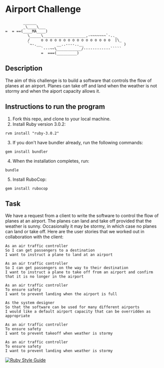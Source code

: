 Airport Challenge
=================

```
        ______
        _\____\___
=  = ==(____MA____)
          \_____\___________________,-~~~~~~~`-.._
          /     o o o o o o o o o o o o o o o o  |\_
          `~-.__       __..----..__                  )
                `---~~\___________/------------`````
                =  ===(_________)

```

Description
---------

The aim of this challenge is to build a software that controls the flow of planes at an airport. 
Planes can take off and land when the weather is not stormy and when the aiport capacity allows it.

Instructions to run the program
-------

1. Fork this repo, and clone to your local machine.
2. Install Ruby version 3.0.2:
```shell
rvm install "ruby-3.0.2"
```
3. If you don't have bundler already, run the following commands:
```shell
gem install bundler
```
4. When the installation completes, run:
```shell
bundle
```
5. Install RuboCop:
```shell
gem install rubocop
```

Task
-----

We have a request from a client to write the software to control the flow of planes at an airport. The planes can land and take off provided that the weather is sunny. Occasionally it may be stormy, in which case no planes can land or take off.  Here are the user stories that we worked out in collaboration with the client:

```
As an air traffic controller 
So I can get passengers to a destination 
I want to instruct a plane to land at an airport

As an air traffic controller 
So I can get passengers on the way to their destination 
I want to instruct a plane to take off from an airport and confirm that it is no longer in the airport

As an air traffic controller 
To ensure safety 
I want to prevent landing when the airport is full 

As the system designer
So that the software can be used for many different airports
I would like a default airport capacity that can be overridden as appropriate

As an air traffic controller 
To ensure safety 
I want to prevent takeoff when weather is stormy 

As an air traffic controller 
To ensure safety 
I want to prevent landing when weather is stormy 
```

[![Ruby Style Guide](https://img.shields.io/badge/code_style-rubocop-brightgreen.svg)](https://github.com/rubocop/rubocop)